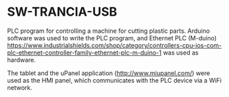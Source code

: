 # SW-TRANCIA-USB

PLC program for controlling a machine for cutting plastic parts. Arduino software was used to write the PLC program, and Ethernet PLC (M-duino) https://www.industrialshields.com/shop/category/controllers-cpu-ios-com-plc-ethernet-controller-family-ethernet-plc-m-duino-1
was used as hardware.

The tablet and the uPanel application (http://www.miupanel.com/) were used as the HMI panel, which communicates with the PLC device via a WiFi network.
